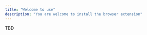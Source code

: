 ```yaml
---
title: "Welcome to use"
description: "You are welcome to install the browser extension"
---
```


TBD

